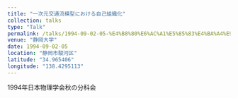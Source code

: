 ```yaml
---
title: "一次元交通流模型における自己組織化"
collection: talks
type: "Talk"
permalink: /talks/1994-09-02-05-%E4%B8%80%E6%AC%A1%E5%85%83%E4%BA%A4%E9%80%9A%E6%B5%81%E6%A8%A1%E5%9E%8B%E3%81%AB%E3%81%8A%E3%81%91%E3%82%8B%E8%87%AA%E5%B7%B1%E7%B5%84%E7%B9%94%E5%8C%96
venue: "静岡大学"
date: 1994-09-02-05
location: "静岡市駿河区"
latitude: "34.965406"
longitude: "138.4295113"
---
```


1994年日本物理学会秋の分科会
